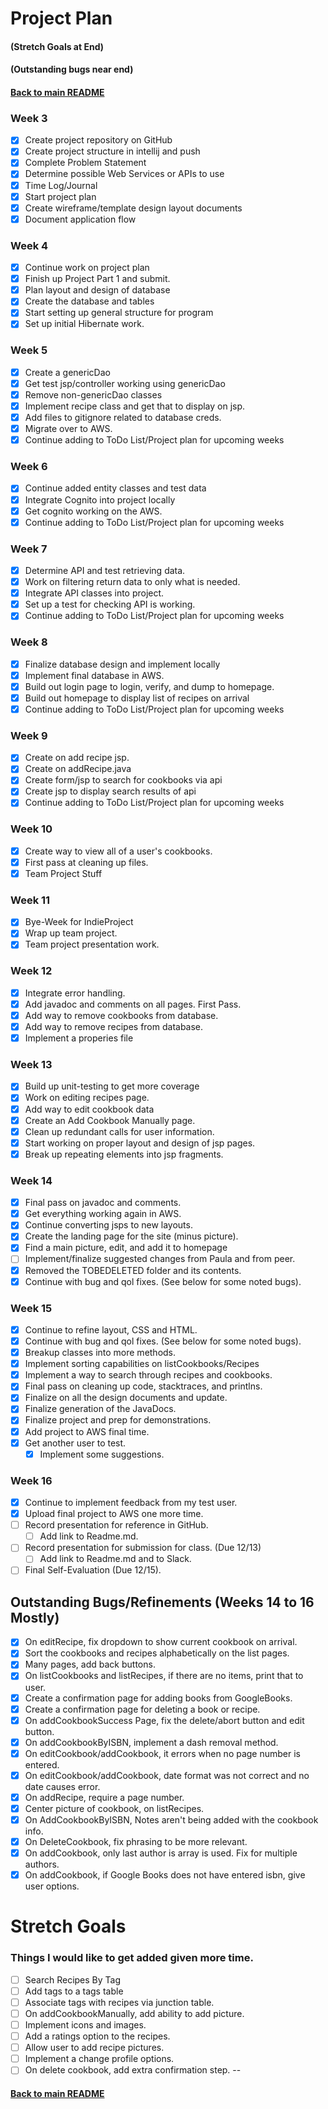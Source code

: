 # Project Plan
#### (Stretch Goals at End)
#### (Outstanding bugs near end)

#### [Back to main README](../README.md)

### Week 3
- [x] Create project repository on GitHub
- [x] Create project structure in intellij and push
- [x] Complete Problem Statement
- [x] Determine possible Web Services or APIs to use
- [x] Time Log/Journal
- [x] Start project plan
- [x] Create wireframe/template design layout documents
- [x] Document application flow

### Week 4
- [x] Continue work on project plan
- [x] Finish up Project Part 1 and submit.
- [x] Plan layout and design of database
- [x] Create the database and tables
- [x] Start setting up general structure for program
- [x] Set up initial Hibernate work.

### Week 5
- [x] Create a genericDao
- [x] Get test jsp/controller working using genericDao
- [x] Remove non-genericDao classes
- [x] Implement recipe class and get that to display on jsp.
- [x] Add files to gitignore related to database creds.
- [x] Migrate over to AWS.
- [x] Continue adding to ToDo List/Project plan for upcoming weeks

### Week 6
- [x] Continue added entity classes and test data
- [x] Integrate Cognito into project locally
- [x] Get cognito working on the AWS.
- [x] Continue adding to ToDo List/Project plan for upcoming weeks

### Week 7
- [x] Determine API and test retrieving data.
- [x] Work on filtering return data to only what is needed.
- [x] Integrate API classes into project.
- [x] Set up a test for checking API is working.
- [x] Continue adding to ToDo List/Project plan for upcoming weeks

### Week 8
- [x] Finalize database design and implement locally
- [x] Implement final database in AWS.
- [x] Build out login page to login, verify, and dump to homepage.
- [x] Build out homepage to display list of recipes on arrival
- [x] Continue adding to ToDo List/Project plan for upcoming weeks

### Week 9
- [x] Create on add recipe jsp.
- [x] Create on addRecipe.java
- [x] Create form/jsp to search for cookbooks via api
- [x] Create jsp to display search results of api
- [x] Continue adding to ToDo List/Project plan for upcoming weeks

### Week 10
- [x] Create way to view all of a user's cookbooks.
- [x] First pass at cleaning up files.
- [x] Team Project Stuff

### Week 11
- [x] Bye-Week for IndieProject
- [x] Wrap up team project.
- [x] Team project presentation work.

### Week 12
- [x] Integrate error handling.
- [x] Add javadoc and comments on all pages. First Pass.
- [x] Add way to remove cookbooks from database.
- [x] Add way to remove recipes from database.
- [x] Implement a properies file

### Week 13
- [x] Build up unit-testing to get more coverage
- [x] Work on editing recipes page.
- [x] Add way to edit cookbook data
- [x] Create an Add Cookbook Manually page.
- [x] Clean up redundant calls for user information.
- [x] Start working on proper layout and design of jsp pages.
- [x] Break up repeating elements into jsp fragments.

### Week 14
- [x] Final pass on javadoc and comments.
- [x] Get everything working again in AWS.
- [x] Continue converting jsps to new layouts.
- [x] Create the landing page for the site (minus picture).
- [x] Find a main picture, edit, and add it to homepage
- [ ] Implement/finalize suggested changes from Paula and from peer.
- [x] Removed the TOBEDELETED folder and its contents.
- [x] Continue with bug and qol fixes. (See below for some noted bugs).

### Week 15
- [x] Continue to refine layout, CSS and HTML.
- [x] Continue with bug and qol fixes. (See below for some noted bugs).
- [x] Breakup classes into more methods.
- [x] Implement sorting capabilities on listCookbooks/Recipes
- [x] Implement a way to search through recipes and cookbooks.
- [x] Final pass on cleaning up code, stacktraces, and printlns.
- [x] Finalize on all the design documents and update.
- [x] Finalize generation of the JavaDocs.
- [x] Finalize project and prep for demonstrations.
- [x] Add project to AWS final time.
- [x] Get another user to test.
  - [x] Implement some suggestions.

### Week 16
- [x] Continue to implement feedback from my test user.
- [x] Upload final project to AWS one more time.
- [ ] Record presentation for reference in GitHub.
  - [ ] Add link to Readme.md.
- [ ] Record presentation for submission for class. (Due 12/13)
  - [ ] Add link to Readme.md and to Slack.
- [ ] Final Self-Evaluation (Due 12/15).

## Outstanding Bugs/Refinements (Weeks 14 to 16 Mostly)
- [x] On editRecipe, fix dropdown to show current cookbook on arrival.
- [x] Sort the cookbooks and recipes alphabetically on the list pages.
- [x] Many pages, add back buttons.
- [x] On listCookbooks and listRecipes, if there are no items, print that to user.
- [x] Create a confirmation page for adding books from GoogleBooks.
- [x] Create a confirmation page for deleting a book or recipe.
- [x] On addCookbookSuccess Page, fix the delete/abort button and edit button.
- [x] On addCookbookByISBN, implement a dash removal method.
- [x] On editCookbook/addCookbook, it errors when no page number is entered.
- [x] On editCookbook/addCookbook, date format was not correct and no date causes error.
- [x] On addRecipe, require a page number.
- [x] Center picture of cookbook, on listRecipes.
- [x] On AddCookbookByISBN, Notes aren't being added with the cookbook info.
- [x] On DeleteCookbook, fix phrasing to be more relevant.
- [x] On addCookbook, only last author is array is used. Fix for multiple authors.
- [x] On addCookbook, if Google Books does not have entered isbn, give user options.

# Stretch Goals
### Things I would like to get added given more time.
- [ ] Search Recipes By Tag
- [ ] Add tags to a tags table
- [ ] Associate tags with recipes via junction table.
- [ ] On addCookbookManually, add ability to add picture.
- [ ] Implement icons and images.
- [ ] Add a ratings option to the recipes.
- [ ] Allow user to add recipe pictures.
- [ ] Implement a change profile options.
- [ ] On delete cookbook, add extra confirmation step.
--
#### [Back to main README](../README.md)